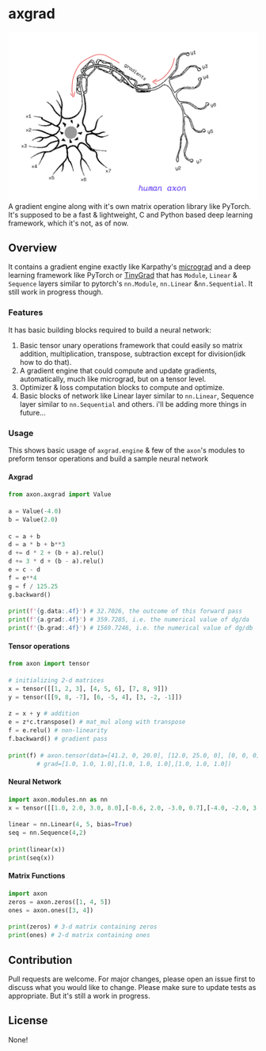 # axgrad
![axon.jpg](https://github.com/shivendrra/axgrad/blob/main/axon.jpg)
A gradient engine along with it's own matrix operation library like PyTorch. It's supposed to be a fast & lightweight, C and Python based deep learning framework, which it's not, as of now.

## Overview
It contains a gradient engine exactly like Karpathy's [micrograd](https://github.com/karpathy/micrograd) and a deep learning framework like PyTorch or [TinyGrad](https://github.com/tinygrad/tinygrad) that has `Module`, `Linear` & `Sequence` layers similar to pytorch's `nn.Module`,  `nn.Linear` &`nn.Sequential`. It still work in progress though.

### Features
It has basic building blocks required to build a neural network: 
1. Basic tensor unary operations framework that could easily so matrix addition, multiplication, transpose, subtraction except for division(idk how to do that).
2. A gradient engine that could compute and update gradients, automatically, much like micrograd, but on a tensor level.
3. Optimizer & loss computation blocks to compute and optimize.
4. Basic blocks of network like Linear layer similar to `nn.Linear`, Sequence layer similar to `nn.Sequential` and others.
i'll be adding more things in future...

### Usage
This shows basic usage of `axgrad.engine` & few of the `axon`'s modules to preform tensor operations and build a sample neural network
#### Axgrad

```python
from axon.axgrad import Value

a = Value(-4.0)
b = Value(2.0)

c = a + b
d = a * b + b**3
d += d * 2 + (b + a).relu()
d += 3 * d + (b - a).relu()
e = c - d
f = e**4
g = f / 125.25
g.backward()

print(f'{g.data:.4f}') # 32.7026, the outcome of this forward pass
print(f'{a.grad:.4f}') # 359.7285, i.e. the numerical value of dg/da
print(f'{b.grad:.4f}') # 1569.7246, i.e. the numerical value of dg/db
```
#### Tensor operations

```python
from axon import tensor

# initializing 2-d matrices
x = tensor([[1, 2, 3], [4, 5, 6], [7, 8, 9]])
y = tensor([[9, 8, -7], [6, -5, 4], [3, -2, -1]])

z = x + y # addition
e = z*c.transpose() # mat_mul along with transpose
f = e.relu() # non-linearity
f.backward() # gradient pass

print(f) # axon.tensor(data=[41.2, 0, 20.0], [12.0, 25.0, 0], [0, 0, 0], 
		# grad=[1.0, 1.0, 1.0],[1.0, 1.0, 1.0],[1.0, 1.0, 1.0])
```
#### Neural Network

```python
import axon.modules.nn as nn
x = tensor([[1.0, 2.0, 3.0, 8.0],[-0.6, 2.0, -3.0, 0.7],[-4.0, -2.0, 3.0, -5.0]])

linear = nn.Linear(4, 5, bias=True)
seq = nn.Sequence(4,2)

print(linear(x))
print(seq(x))
```
#### Matrix Functions

```python
import axon
zeros = axon.zeros([1, 4, 5])
ones = axon.ones([3, 4])

print(zeros) # 3-d matrix containing zeros
print(ones) # 2-d matrix containing ones
```

## Contribution
Pull requests are welcome. For major changes, please open an issue first to discuss what you would like to change.
Please make sure to update tests as appropriate. But it's still a work in progress.

## License
None!